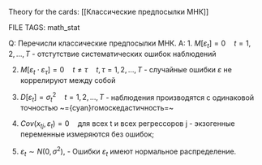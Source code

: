 
Theory for the cards: [[Классические предпосылки МНК]] 

FILE TAGS: math_stat

Q: Перечисли классические предпосылки МНК.
A: 1. $M[\varepsilon_t] = 0 \quad t = 1,2,\dots,T$ - отстутствие систематических ошибок наблюдений
	
2. $M[\varepsilon_t \cdot \varepsilon_\tau] = 0 \quad t \ne \tau \quad t,\tau = 1,2,\dots,T$  - случайные ошибки $\varepsilon$ не коррелируют между собой
	
3. $D[\varepsilon_t] = \sigma_t^2 \quad t=1,2,\dots, T$  - наблюдения производятся с одинаковой точностью ~={cyan}гомоскедастичность=~
	
4.  $Cov(x_{tj​},\varepsilon_t​)=0 \quad \text{для всех t и всех регрессоров j}$ - экзогенные переменные измеряются без ошибок;
	
5.  $\varepsilon_t \sim N(0, \sigma^2),$ - Ошибки $\varepsilon_t$ имеют нормальное распределение.
